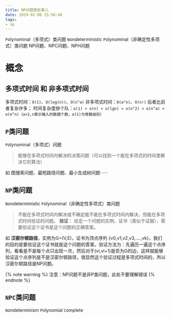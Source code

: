 ```yaml
---
title: NP问题那些事儿
date: 2019-02-08 15:56:48
tags:
- np
---
```

`P`olynominal（多项式）类问题
`N`ondeterministic `P`olynominal（非确定性多项式）类问题
NP问题、NPC问题、NPH问题

<!-- more --> 

# 概念
## 多项式时间 和 非多项式时间
多项式时间：`O(1)`、`O(log(n))`、`O(n^a)`
非多项式时间：`O(a^n)`、`O(n!)`
后者比前者复杂许多；
时间复杂度排个队：`o(1) < o(n) < o(lgn) < o(n^2) < o(n^a) < o(e^n)（a>2,n表示输入的数据个数，o(1)为常数级别）`

## `P`类问题
`P`olynominal（多项式）问题
> 能够在多项式时间内解决的决策问题（可以找到一个能在多项式的时间里解决它的算法）

如 图搜索问题、最短路径问题、最小生成树问题······

## `NP`类问题
`N`ondeterministic `P`olynominal（非确定性多项式）类问题
> 不能在多项式时间内解决或不确定能不能在多项式时间内解决，但能在多项式时间验证的问题。
**验证**： 给定一个问题的实例、证书（类似于证据），需要验证这个证书是这个问题的正确答案。

如 **汉密尔顿路径**，实例为G=(V,E)，证书为顶点序列 {v0,v1,v2,v3,….,vk}，我们的目的是要验证这个证书就是这个问题的答案，验证方法为：先遍历一遍这个点序列，看看是不是每个点只出现一次，然后对于(vi,vi+1)是否为G的边，这样就能够验证这个点序列是不是汉密尔顿路径，很显然这个验证过程是多项式时间的，所以汉密尔顿路径是NP问题。

{% note warning %} 注意：NP问题不是非P类问题，此处不要理解错误 {% endnote %}

## `NPC`类问题
`N`ondeterminism `P`olynomial `C`omplete 
